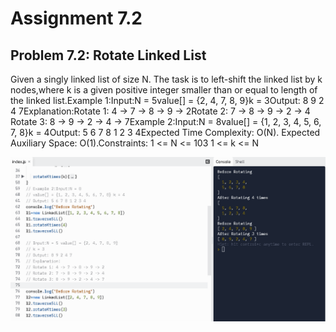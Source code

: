 # Assignment 7.2
## Problem 7.2: Rotate Linked List
Given a singly linked list of size N. The task is to left-shift the linked list by k nodes,where k is a given positive integer smaller than or equal to length of the linked list.Example 1:Input:N = 5value[] = {2, 4, 7, 8, 9}k = 3Output: 8 9 2 4 7Explanation:Rotate 1: 4 -> 7 -> 8 -> 9 -> 2Rotate 2: 7 -> 8 -> 9 -> 2 -> 4
Rotate 3: 8 -> 9 -> 2 -> 4 -> 7Example 2:Input:N = 8value[] = {1, 2, 3, 4, 5, 6, 7, 8}k = 4Output: 5 6 7 8 1 2 3 4Expected Time Complexity: O(N). Expected Auxiliary Space: O(1).Constraints: 1 <= N <= 103 1 <= k <= N

![img](./Screenshot.PNG)
